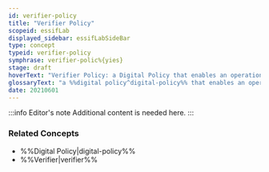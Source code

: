 ```yaml
---
id: verifier-policy
title: "Verifier Policy"
scopeid: essifLab
displayed_sidebar: essifLabSideBar
type: concept
typeid: verifier-policy
symphrase: verifier-polic%{yies}
stage: draft
hoverText: "Verifier Policy: a Digital Policy that enables an operational Verifier component to function in accordance with the Objectives of its Principal."
glossaryText: "a %%digital policy^digital-policy%% that enables an operational %%verifier^verifier%% component to function in accordance with the %%objectives^objective%% of its %%principal^principal%%."
date: 20210601
---
```


:::info Editor's note
Additional content is needed here.
:::

### Related Concepts
- %%Digital Policy|digital-policy%%
- %%Verifier|verifier%%
